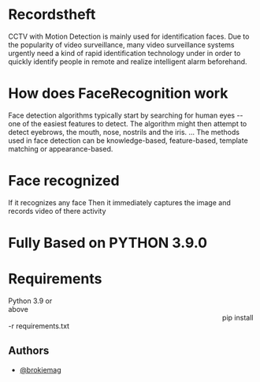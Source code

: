 # Recordstheft
CCTV with Motion Detection
is mainly used for identification faces. Due to the popularity of video surveillance, many video surveillance systems urgently need a kind of rapid identification technology under in order to quickly identify people in remote and realize intelligent alarm beforehand.
# How does FaceRecognition work
Face detection algorithms typically start by searching for human eyes -- one of the easiest features to detect. The algorithm might then attempt to detect eyebrows, the mouth, nose, nostrils and the iris. ... The methods used in face detection can be knowledge-based, feature-based, template matching or appearance-based.
# Face recognized
If it recognizes any face Then it immediately captures the image and records video of there activity 
# Fully Based on PYTHON 3.9.0

# Requirements 
Python 3.9 or above⠀⠀⠀⠀⠀⠀⠀⠀⠀⠀⠀⠀⠀⠀⠀⠀⠀⠀⠀⠀⠀⠀⠀⠀⠀⠀⠀⠀⠀⠀⠀⠀⠀⠀⠀⠀⠀⠀⠀⠀⠀⠀⠀⠀⠀⠀⠀⠀⠀⠀⠀⠀⠀⠀⠀⠀⠀⠀⠀⠀⠀⠀⠀⠀⠀⠀⠀⠀⠀⠀⠀⠀⠀⠀⠀⠀⠀⠀⠀⠀⠀⠀⠀⠀⠀⠀⠀
pip install -r requirements.txt

## Authors

- [@brokiemag](https://www.github.com/brokiemag)

  
